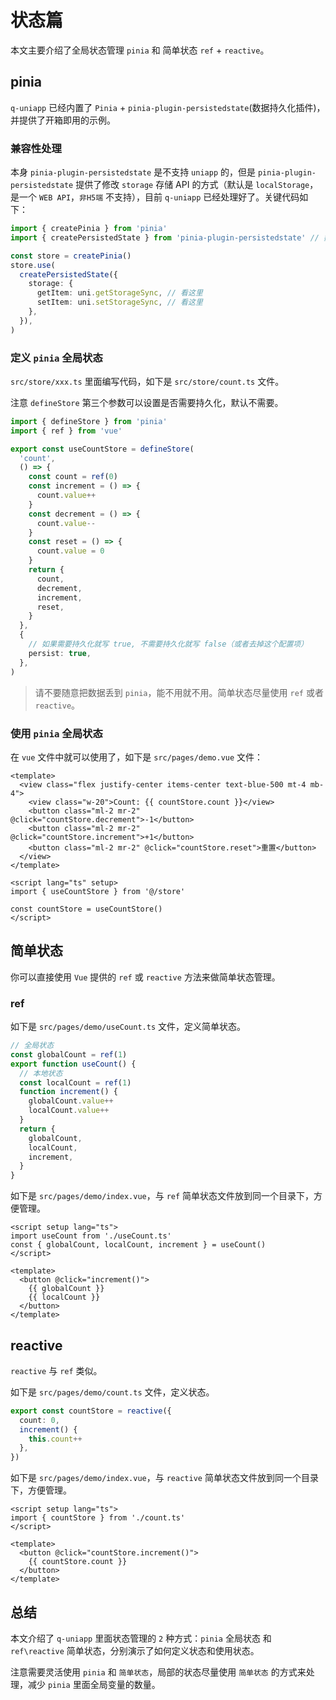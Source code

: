 # 状态篇

本文主要介绍了全局状态管理 `pinia` 和 简单状态 `ref` + `reactive`。

## pinia

`q-uniapp` 已经内置了 `Pinia` + `pinia-plugin-persistedstate`(数据持久化插件)，并提供了开箱即用的示例。

### 兼容性处理

本身 `pinia-plugin-persistedstate` 是不支持 `uniapp` 的，但是 `pinia-plugin-persistedstate` 提供了修改 `storage` 存储 API 的方式（默认是 `localStorage`，是一个 `WEB API`，`非H5端` 不支持），目前 `q-uniapp` 已经处理好了。关键代码如下：

```ts
import { createPinia } from 'pinia'
import { createPersistedState } from 'pinia-plugin-persistedstate' // 数据持久化

const store = createPinia()
store.use(
  createPersistedState({
    storage: {
      getItem: uni.getStorageSync, // 看这里
      setItem: uni.setStorageSync, // 看这里
    },
  }),
)
```

### 定义 `pinia` 全局状态

`src/store/xxx.ts` 里面编写代码，如下是 `src/store/count.ts` 文件。

注意 `defineStore` 第三个参数可以设置是否需要持久化，默认不需要。

```ts [src/store/count.ts]{26}
import { defineStore } from 'pinia'
import { ref } from 'vue'

export const useCountStore = defineStore(
  'count',
  () => {
    const count = ref(0)
    const increment = () => {
      count.value++
    }
    const decrement = () => {
      count.value--
    }
    const reset = () => {
      count.value = 0
    }
    return {
      count,
      decrement,
      increment,
      reset,
    }
  },
  {
    // 如果需要持久化就写 true, 不需要持久化就写 false（或者去掉这个配置项）
    persist: true,
  },
)
```

> 请不要随意把数据丢到 `pinia`，能不用就不用。简单状态尽量使用 `ref` 或者 `reactive`。

### 使用 `pinia` 全局状态

在 `vue` 文件中就可以使用了，如下是 `src/pages/demo.vue` 文件：

```vue
<template>
  <view class="flex justify-center items-center text-blue-500 mt-4 mb-4">
    <view class="w-20">Count: {{ countStore.count }}</view>
    <button class="ml-2 mr-2" @click="countStore.decrement">-1</button>
    <button class="ml-2 mr-2" @click="countStore.increment">+1</button>
    <button class="ml-2 mr-2" @click="countStore.reset">重置</button>
  </view>
</template>

<script lang="ts" setup>
import { useCountStore } from '@/store'

const countStore = useCountStore()
</script>
```

## 简单状态

你可以直接使用 `Vue` 提供的 `ref` 或 `reactive` 方法来做简单状态管理。

### ref

如下是 `src/pages/demo/useCount.ts` 文件，定义简单状态。

```ts [src/pages/demo/useCount.ts]
// 全局状态
const globalCount = ref(1)
export function useCount() {
  // 本地状态
  const localCount = ref(1)
  function increment() {
    globalCount.value++
    localCount.value++
  }
  return {
    globalCount,
    localCount,
    increment,
  }
}
```

如下是 `src/pages/demo/index.vue`，与 `ref` 简单状态文件放到同一个目录下，方便管理。

```vue [src/pages/demo/index.vue]
<script setup lang="ts">
import useCount from './useCount.ts'
const { globalCount, localCount, increment } = useCount()
</script>

<template>
  <button @click="increment()">
    {{ globalCount }}
    {{ localCount }}
  </button>
</template>
```

## reactive

`reactive` 与 `ref` 类似。

如下是 `src/pages/demo/count.ts` 文件，定义状态。

```ts [src/pages/demo/count.ts]
export const countStore = reactive({
  count: 0,
  increment() {
    this.count++
  },
})
```

如下是 `src/pages/demo/index.vue`，与 `reactive` 简单状态文件放到同一个目录下，方便管理。

```vue [src/pages/demo/index.vue]
<script setup lang="ts">
import { countStore } from './count.ts'
</script>

<template>
  <button @click="countStore.increment()">
    {{ countStore.count }}
  </button>
</template>
```

## 总结

本文介绍了 `q-uniapp` 里面状态管理的 `2` 种方式：`pinia` 全局状态 和 `ref\reactive` 简单状态，分别演示了如何定义状态和使用状态。

注意需要灵活使用 `pinia` 和 `简单状态`，局部的状态尽量使用 `简单状态` 的方式来处理，减少 `pinia` 里面全局变量的数量。
